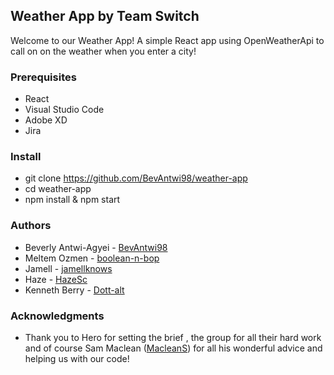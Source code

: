 ## Weather App by Team Switch

 Welcome to our Weather App! A simple React app using OpenWeatherApi to call on on the weather when you enter a city!

 
 
 ### Prerequisites
 * React
 * Visual Studio Code
 * Adobe XD
 * Jira
 
 
### Install
* git clone https://github.com/BevAntwi98/weather-app
* cd weather-app
* npm install & npm start

### Authors
* Beverly Antwi-Agyei - [BevAntwi98](https://github.com/BevAntwi98)
* Meltem Ozmen - [boolean-n-bop](https://github.com/boolean-n-bop)
* Jamell - [jamellknows](https://github.com/jamellknows)
* Haze - [HazeSc](https://github.com/HazeSc)
* Kenneth Berry - [Dott-alt](https://github.com/Dott-alt)
 
### Acknowledgments
* Thank you to Hero for setting the brief , the group for all their hard work and of course Sam Maclean ([MacleanS](https://github.com/MacleanS)) for all his wonderful advice and helping us with our code!




